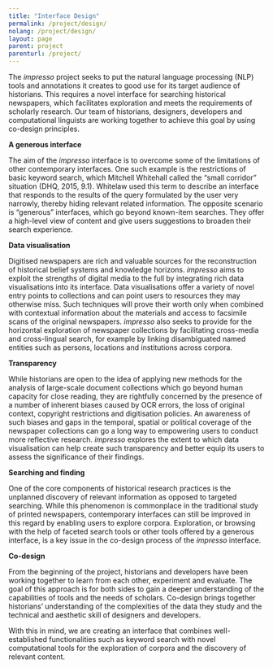 ```yaml
---
title: "Interface Design"
permalink: /project/design/
nolang: /project/design/
layout: page
parent: project
parenturl: /project/
---
```


The *impresso* project seeks to put the natural language processing (NLP) tools and annotations it creates to good use for its target audience of historians. This requires a novel interface for searching historical newspapers, which facilitates exploration and meets the requirements of scholarly research. Our team of historians, designers, developers and computational linguists are working together to achieve this goal by using co-design principles.
 
**A generous interface**

The aim of the *impresso* interface is to overcome some of the limitations of other contemporary interfaces. One such example is the restrictions of basic keyword search, which Mitchell Whitehall called the “small corridor” situation (DHQ, 2015, 9.1). Whitelaw used this term to describe an interface that responds to the results of the query formulated by the user very narrowly, thereby hiding relevant related information. The opposite scenario is “generous” interfaces, which go beyond known-item searches. They offer a high-level view of content and give users suggestions to broaden their search experience.
 
**Data visualisation**

Digitised newspapers are rich and valuable sources for the reconstruction of historical belief systems and knowledge horizons. *impresso* aims to exploit the strengths of digital media to the full by integrating rich data visualisations into its interface. Data visualisations offer a variety of novel entry points to collections and can point users to resources they may otherwise miss. Such techniques will prove their worth only when combined with contextual information about the materials and access to facsimile scans of the original newspapers. *impresso* also seeks to provide for the horizontal exploration of newspaper collections by facilitating cross-media and cross-lingual search, for example by linking disambiguated named entities such as persons, locations and institutions across corpora.
 
**Transparency**

While historians are open to the idea of applying new methods for the analysis of large-scale document collections which go beyond human capacity for close reading, they are rightfully concerned by the presence of a number of inherent biases caused by OCR errors, the loss of original context, copyright restrictions and digitisation policies. An awareness of such biases and gaps in the temporal, spatial or political coverage of the newspaper collections can go a long way to empowering users to conduct more reflective research. *impresso* explores the extent to which data visualisation can help create such transparency and better equip its users to assess the significance of their findings.
 
**Searching and finding**

One of the core components of historical research practices is the unplanned discovery of relevant information as opposed to targeted searching. While this phenomenon is commonplace in the traditional study of printed newspapers, contemporary interfaces can still be improved in this regard by enabling users to explore corpora. Exploration, or browsing with the help of faceted search tools or other tools offered by a generous interface, is a key issue in the co-design process of the *impresso* interface.
 
**Co-design**

From the beginning of the project, historians and developers have been working together to learn from each other, experiment and evaluate. The goal of this approach is for both sides to gain a deeper understanding of the capabilities of tools and the needs of scholars. Co-design brings together historians’ understanding of the complexities of the data they study and the technical and aesthetic skill of designers and developers.
 
With this in mind, we are creating an interface that combines well-established functionalities such as keyword search with novel computational tools for the exploration of corpora and the discovery of relevant content.
